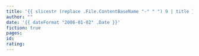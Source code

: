 ```yaml
---
title: '{{ slicestr (replace .File.ContentBaseName "-" " ") 9 | title }}'
author: ""
date: '{{ dateFormat "2006-01-02" .Date }}'
fiction: true
pages:
id:
rating:
---
```

